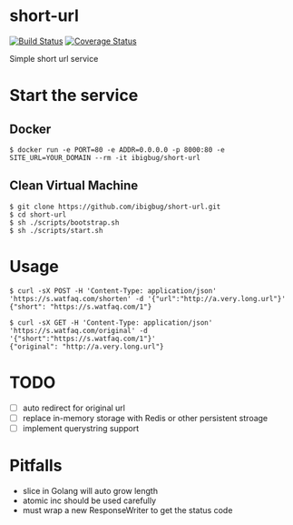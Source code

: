 # short-url

[![Build Status](https://travis-ci.org/ibigbug/short-url.svg?branch=master)](https://travis-ci.org/ibigbug/short-url)
[![Coverage Status](https://coveralls.io/repos/github/ibigbug/short-url/badge.svg?branch=master)](https://coveralls.io/github/ibigbug/short-url?branch=master)

Simple short url service

# Start the service

## Docker

```
$ docker run -e PORT=80 -e ADDR=0.0.0.0 -p 8000:80 -e SITE_URL=YOUR_DOMAIN --rm -it ibigbug/short-url
```

## Clean Virtual Machine

```
$ git clone https://github.com/ibigbug/short-url.git
$ cd short-url
$ sh ./scripts/bootstrap.sh
$ sh ./scripts/start.sh
```

# Usage

```
$ curl -sX POST -H 'Content-Type: application/json' 'https://s.watfaq.com/shorten' -d '{"url":"http://a.very.long.url"}'
{"short": "https://s.watfaq.com/1"}
```

```
$ curl -sX GET -H 'Content-Type: application/json' 'https://s.watfaq.com/original' -d '{"short":"https://s.watfaq.com/1"}'
{"original": "http://a.very.long.url"}
```

# TODO

* [ ] auto redirect for original url
* [ ] replace in-memory storage with Redis or other persistent stroage
* [ ] implement querystring support

# Pitfalls

* slice in Golang will auto grow length
* atomic inc should be used carefully
* must wrap a new ResponseWriter to get the status code
